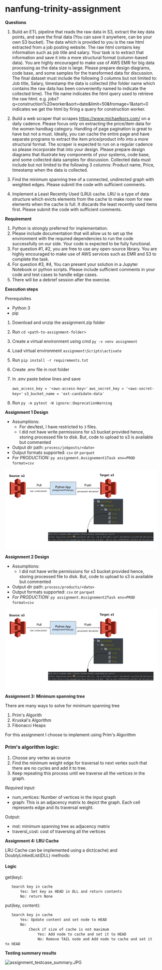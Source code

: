 # nanfung-trinity-assignment

**Questions**
1. Build an ETL pipeline that reads the raw data in S3, extract the key data points, and
save the final data (You can save it anywhere, can be your own S3 bucket). The data
which is provided to you is the raw html extracted from a job posting website. The
raw html contains key information such as job title and salary. Your task is to extract
that information and save it into a more structural format (column-based data). You
are highly encouraged to make use of AWS EMR for big data processing as the data
size is large. Please prepare design diagrams, code base, and some samples for the
transformed data for discussion. The final dataset must include the following 3
columns but not limited to: Job title, Salary, timestamp the data is collected (the folder
name which contains the raw data has been conveniently named to indicate the
collected time). The file name indicates the html query used to retrieve the raw html.
e.g. jobs?q=construction%20worker&sort=date&limit=50&fromage=1&start=0
indicates we get the html by firing a query for construction worker.

2. Build a web scraper that scrapes https://www.michaelkors.com/ on a daily cadence.
Please focus only on extracting the price/item data for the women handbag category.
Handling of page pagination is great to have but not a must. Ideally, you can cache the
entire page and have separate programs to extract the item price/product info into a
more structural format. The scraper is expected to run on a regular cadence so please
incorporate that into your design. Please prepare design diagrams that illustrate key
components of your systems, code base, and some collected data samples for
discussion. Collected data must include but not limited to the following 3 columns:
Product name, Price, timestamp when the data is collected.

3. Find the minimum spanning tree of a connected, undirected graph with weighted
edges. Please submit the code with sufficient comments.

4. Implement a Least Recently Used (LRU) cache. LRU is a type of data structure which
evicts elements from the cache to make room for new elements when the cache is
full. It discards the least recently used items first. Please submit the code with
sufficient comments.

**Requirement**
1. Python is strongly preferred for implementation.
2. Please include documentation that will allow us to set up the environment with the
required dependencies to run the code successfully on our side. Your code is expected
to be fully functional.
3. For question #1, #2, you are free to use any open-source library. You are highly
encouraged to make use of AWS services such as EMR and S3 to complete the task.
4. For question #3, #4, You can present your solution in a Jupyter Notebook or python
scripts. Please include sufficient comments in your code and test cases to handle edge
cases.
5. There will be a debrief session after the exercise.

**Execution steps**

Prerequisites
* Python 3
* pip

1. Download and unzip the assignment.zip folder 
2. Run `cd <path-to-assignment-folder>`
3. Create a virtual environment using cmd
    `py -v venv assignment`
4. Load virtual environment
    `assignment\Scripts\activate`
5. Run `pip install -r requirements.txt`
6. Create .env file in root folder  
7. In .env paste below lines and save

   `aws_access_key = '<aws-access-key>'`
   `aws_secret_key = '<aws-secret-key>'`
   `s3_bucket_name = 'ext-candidate-data'`
8. Run `py -m pytest -W ignore::DeprecationWarning`

**Assignment 1 Design** <br>
* Assumptions:
    * For dev/test, I have restricted to `3` files.
    * I did not have write permissions for s3 bucket provided hence, storing processed file to disk. But, code to upload to s3 is available but commented
* Output dir path: `process/jobposts/<date>`
* Output formats supported: `csv` or `parquet`
* _For PRODUCTION:_ `py assignment.Assignement1Task env=PROD format=csv`

![assignment1_design.JPG](docs%2Fassignment1_design.JPG)

**Assignment 2 Design** <br>
* Assumptions:
    * I did not have write permissions for s3 bucket provided hence, storing processed file to disk. But, code to upload to s3 is available but commented
* Output dir path: `process/products/<date>`
* Output formats supported: `csv` or `parquet`
* _For PRODUCTION:_ `py assignment.Assignement2Task env=PROD format=csv`

![assignment2_design.JPG](docs%2Fassignment1_design.JPG)

**Assignment 3: Minimum spanning tree**

There are many ways to solve for minimum spanning tree
1. Prim's Algorith
2. Kruskal's Algorithm
3. Fibonacci Heaps

For this assignment I choose to implement using Prim's Algorithm

### **Prim's algorithm logic:**

1. Choose any vertex as source
2. Find the minimum weight edge for traversal to next vertex such that there are no cycles and add it to tree.
3. Keep repeating this process until we traverse all the vertices in the graph.

_Required input:_
* num_vertices: Number of vertices in the input graph 
* graph: This is an adjacency matrix to depict the graph. Each cell represents edge and its traversal weight.


Output:
* mst: minimum spanning tree as adjacency matrix
* traversl_cost: cost of traversing all the vertices

**Assignment 4: LRU Cache**


LRU Cache can be implemented using a dict(cache) and DoublyLinkedList(DLL)
methods:

#### **Logic**

get(key):

       Search key in cache
           Yes: Set key as HEAD in DLL and return contents
           No: return None
   
put(key, content):

       Search key in cache
           Yes: Update content and set node to HEAD
           No:
               Check if size of cache is not maximum
                   Yes: Add node to cache and set it to HEAD
                   No: Remove TAIL node and Add node to cache and set it to HEAD

**Testing summary results**

![assignment_testcase_summary.JPG](..%2F..%2FDownloads%2Fassignment_testcase_summary.JPG)